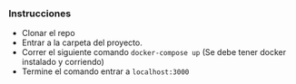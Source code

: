 ### Instrucciones

- Clonar el repo
- Entrar a la carpeta del proyecto.
- Correr el siguiente comando ```docker-compose up``` (Se debe tener docker instalado y corriendo)
- Termine el comando entrar a ```localhost:3000```

